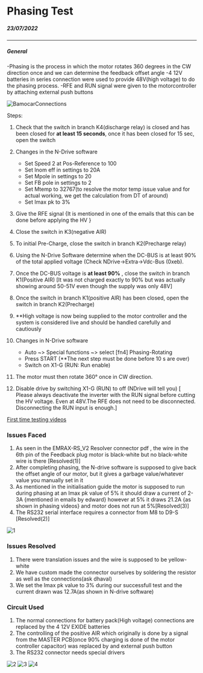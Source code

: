 
# Phasing Test
##### 23/07/2022

______________
##### General 
-Phasing is the process in which the motor rotates 360 degrees in the CW direction once and we can determine the feedback offset angle
-4 12V batteries in series connection were used to provide 48V(high voltage) to do the phasing process. 
-RFE and RUN signal were given to the motorcontroller by attaching external push buttons

![BamocarConnections](https://user-images.githubusercontent.com/93036845/184670133-faa320b2-8469-42ef-80a9-63e0c4e41fbf.jpg)


Steps:
1. Check that the switch in branch K4(discharge relay) is closed and has been closed for **at least 15 seconds**, once it has been closed for 15 sec, open the switch 

2. Changes in the N-Drive software
    -  Set Speed 2 at Pos-Reference to 100 
    -  Set Inom eff in settings to 20A
    -  Set Mpole in settings to 20
    -  Set FB pole in settings to 2
    -  Set Mtemp to 32767(to resolve the motor temp issue value and for actual working, we get the calculation from DT of around)
    -  Set Imax pk to 3%
3. Give the RFE signal {It is mentioned in one of the emails that this can be done before applying the HV }
4. Close the switch in K3(negative AIR)
5. To initial Pre-Charge, close the switch in branch K2(Precharge relay)
6. Using the N-Drive Software determine when the DC-BUS is at least 90% of the total applied voltage (Check NDrive->Extra->Vdc-Bus (0xeb).
7. Once the DC-BUS voltage is **at least 90%** , close the switch in branch K1(Positive AIR) [It was not charged exactly to 90% but was actually showing around 50-51V even though the supply was only 48V]
8. Once the switch in branch K1(positive AIR) has been closed, open the switch in branch K2(Precharge)
9. **High voltage is now being supplied to the motor controller and the system is considered live and should be handled carefully and cautiously 
10.  Changes in N-Drive software
     - Auto ~> Special functions ~> select [fn4] Phasing-Rotating
     - Press START (**The next step must be done before 10 s are over) 
     -  Switch on X1-G (RUN: Run enable)
11. The motor must then rotate 360° once in CW direction. 
12. Disable drive by switching X1-G  (RUN) to off (NDrive will tell you) [ Please always deactivate the inverter with the RUN signal before cutting the HV voltage. Even at 48V.The RFE does not need to be disconnected. Disconnecting the RUN input is enough.]


 [First time testing videos](https://drive.google.com/drive/folders/1Byp8bGNmG__OxLTApcdZgOM1uu7ePpO7 "With a Title")

### Issues Faced
1. As seen in the EMRAX-RS_V2 Resolver connector pdf , the wire in the 6th pin of the Feedback plug motor is black-white but no black-white wire is there [Resolved(1)]
2. After completing phasing, the N-drive software is supposed to give back the offset angle of our motor, but it gives a garbage value/whatever value you manually set in it
3. As mentioned in the initialisation guide the motor is supposed to run during phasing at an Imax pk value of 5% it should draw a current of 2-3A {mentioned in emails by edward} however at 5% it draws 21.2A {as shown in phasing videos} and motor does not run at 5%[Resolved(3)]
4. The RS232 serial interface requires a connector from M8 to D9-S [Resolved(2)]
	   
![1](https://user-images.githubusercontent.com/93036845/184670173-512488b0-ff51-4e91-8855-7a92d070d92c.jpeg)



### Issues Resolved
1. There were translation issues and the wire is supposed to be yellow-white
2. We have custom made the connector ourselves by soldering the resistor as well as the connections(ask dhaval)
3. We set the Imax pk value to 3% during our successfull test and the current drawn was 12.7A(as shown in N-drive software)

### Circuit Used
1. The normal connections for battery pack(High voltage) connections are replaced by the 4 12V EXIDE batteries 
2. The controlling of the positive AIR which originally is done by a signal from the MASTER PCB(once 90% charging is done of the motor controller capacitor) was replaced by and external push button 
3. The RS232 connector needs special drivers 

![2](https://user-images.githubusercontent.com/93036845/184670253-423d9065-19a5-474b-823a-5939ba802217.jpeg)
![3](https://user-images.githubusercontent.com/93036845/184670304-ee1a91f6-4d5c-441c-9631-65b94687c3a1.jpeg)
![4](https://user-images.githubusercontent.com/93036845/184670330-64361df3-2701-4bed-a409-e050728879a1.jpeg)

